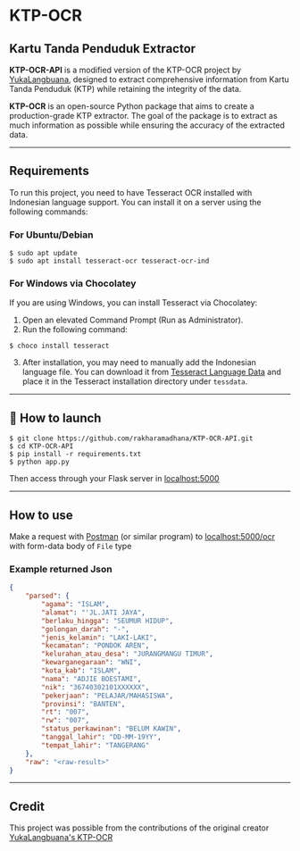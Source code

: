# KTP-OCR

## Kartu Tanda Penduduk Extractor
**KTP-OCR-API** is a modified version of the KTP-OCR project by <a href="https://github.com/YukaLangbuana/KTP-OCR">YukaLangbuana</a>, designed to extract comprehensive information from Kartu Tanda Penduduk (KTP) while retaining the integrity of the data.

**KTP-OCR** is an open-source Python package that aims to create a production-grade KTP extractor. The goal of the package is to extract as much information as possible while ensuring the accuracy of the extracted data.


---
## Requirements
To run this project, you need to have Tesseract OCR installed with Indonesian language support. You can install it on a server using the following commands:

### For Ubuntu/Debian
```console
$ sudo apt update
$ sudo apt install tesseract-ocr tesseract-ocr-ind
```

### For Windows via Chocolatey
If you are using Windows, you can install Tesseract via Chocolatey:

1. Open an elevated Command Prompt (Run as Administrator). 
2. Run the following command:
```console
$ choco install tesseract
```
3. After installation, you may need to manually add the Indonesian language file. You can download it from <a href="https://github.com/tesseract-ocr/tessdata">Tesseract Language Data</a> and place it in the Tesseract installation directory under ```tessdata```.

---

## 🚀 How to launch

```console
$ git clone https://github.com/rakharamadhana/KTP-OCR-API.git
$ cd KTP-OCR-API
$ pip install -r requirements.txt
$ python app.py
```
Then access through your Flask server in  <a href="http://localhost:5000">localhost:5000</a>

---
## How to use

Make a request with <a href="https://www.postman.com/downloads/">Postman</a> (or similar program) to <a href="localhost:5000">localhost:5000/ocr</a> with form-data body of ```File``` type

### Example returned Json
```json
{
    "parsed": {
        "agama": "ISLAM",
        "alamat": "'JL.JATI JAYA",
        "berlaku_hingga": "SEUMUR HIDUP",
        "golongan_darah": "-",
        "jenis_kelamin": "LAKI-LAKI",
        "kecamatan": "PONDOK AREN",
        "kelurahan_atau_desa": "JURANGMANGU TIMUR",
        "kewarganegaraan": "WNI",
        "kota_kab": "ISLAM",
        "nama": "ADJIE BOESTAMI",
        "nik": "36740302101XXXXXX",
        "pekerjaan": "PELAJAR/MAHASISWA",
        "provinsi": "BANTEN",
        "rt": "007",
        "rw": "007",
        "status_perkawinan": "BELUM KAWIN",
        "tanggal_lahir": "DD-MM-19YY",
        "tempat_lahir": "TANGERANG"
    },
    "raw": "<raw-result>"
}
```

---

## Credit

This project was possible from the contributions of the original creator <a href="https://github.com/YukaLangbuana/KTP-OCR">YukaLangbuana's KTP-OCR</a>